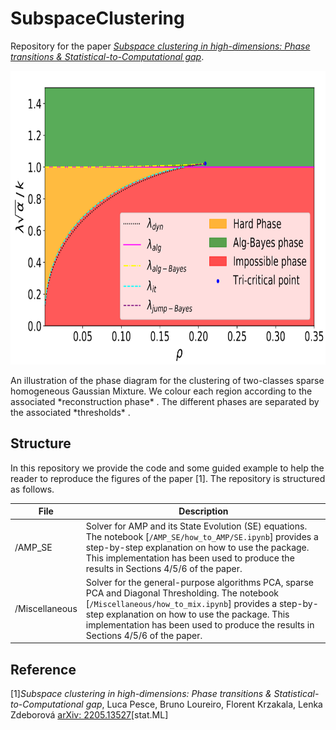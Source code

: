 # SubspaceClustering 

Repository for the paper [*Subspace clustering in high-dimensions: Phase transitions \& Statistical-to-Computational gap*](https://arxiv.org/abs/2205.13527). 

<p float="left">
  <img src="https://github.com/lucpoisson/SubspaceClustering/blob/main/Figures/subspace2.png" height="470" />
</p>
An illustration of the phase diagram for the clustering of two-classes sparse homogeneous Gaussian Mixture. We colour each region according to the associated *reconstruction phase* . The different phases are separated by the associated *thresholds* . 

## Structure

In this repository we provide the code and some guided example to help the reader to reproduce the figures of the paper [1]. The repository is structured as follows.

| File                          | Description                                                                                                                                                    |
|-------------------------------|----------------------------------------------------------------------------------------------------------------------------------------------------------------|
|/AMP_SE| Solver for AMP and its State Evolution (SE) equations. The notebook [```/AMP_SE/how_to_AMP/SE.ipynb```] provides a step-by-step explanation on how to use the package. This implementation has been used to produce the results in Sections 4/5/6 of the paper.           |
| /Miscellaneous | Solver for the general-purpose algorithms PCA, sparse PCA and Diagonal Thresholding. The notebook [```/Miscellaneous/how_to_mix.ipynb```] provides a step-by-step explanation on how to use the package. This implementation has been used to produce the results in Sections 4/5/6 of the paper.                  |



## Reference

[1]*Subspace clustering in high-dimensions: Phase transitions \& Statistical-to-Computational gap*,
Luca Pesce, Bruno Loureiro, Florent Krzakala, Lenka Zdeborová [arXiv: 2205.13527](https://arxiv.org/abs/2205.13527)[stat.ML]

